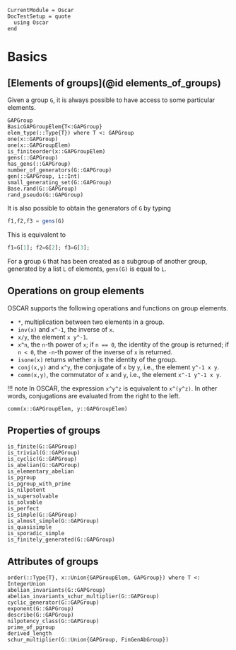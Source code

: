 ```@meta
CurrentModule = Oscar
DocTestSetup = quote
  using Oscar
end
```

# Basics

## [Elements of groups](@id elements_of_groups)

Given a group `G`, it is always possible to have access to some particular elements.

```@docs
GAPGroup
BasicGAPGroupElem{T<:GAPGroup}
elem_type(::Type{T}) where T <: GAPGroup
one(x::GAPGroup)
one(x::GAPGroupElem)
is_finiteorder(x::GAPGroupElem)
gens(::GAPGroup)
has_gens(::GAPGroup)
number_of_generators(G::GAPGroup)
gen(::GAPGroup, i::Int)
small_generating_set(G::GAPGroup)
Base.rand(G::GAPGroup)
rand_pseudo(G::GAPGroup)
```

It is also possible to obtain the generators of `G` by typing
```julia
f1,f2,f3 = gens(G)
```
This is equivalent to
```julia
f1=G[1]; f2=G[2]; f3=G[3];
```

For a group `G` that has been created as a subgroup of another group,
generated by a list `L` of elements, `gens(G)` is equal to `L`.

## Operations on group elements

OSCAR supports the following operations and functions on group elements.

* `*`, multiplication between two elements in a group.
* `inv(x)` and `x^-1`, the inverse of `x`.
* `x/y`, the element `x y^-1`.
* `x^n`, the `n`-th power of `x`;
  if `n == 0`, the identity of the group is returned;
  if `n < 0`, the `-n`-th power of the inverse of `x` is returned.
* `isone(x)` returns whether `x` is the identity of the group.
* `conj(x,y)` and `x^y`, the conjugate of `x` by `y`,
  i.e., the element `y^-1 x y`.
* `comm(x,y)`, the commutator of `x` and `y`,
  i.e., the element `x^-1 y^-1 x y`.

!!! note
    In OSCAR, the expression `x^y^z` is equivalent to `x^(y^z)`.
    In other words, conjugations are evaluated from the right to the left.

```@docs
comm(x::GAPGroupElem, y::GAPGroupElem)
```

## Properties of groups

```@docs
is_finite(G::GAPGroup)
is_trivial(G::GAPGroup)
is_cyclic(G::GAPGroup)
is_abelian(G::GAPGroup)
is_elementary_abelian
is_pgroup
is_pgroup_with_prime
is_nilpotent
is_supersolvable
is_solvable
is_perfect
is_simple(G::GAPGroup)
is_almost_simple(G::GAPGroup)
is_quasisimple
is_sporadic_simple
is_finitely_generated(G::GAPGroup)
```


## Attributes of groups

```@docs
order(::Type{T}, x::Union{GAPGroupElem, GAPGroup}) where T <: IntegerUnion
abelian_invariants(G::GAPGroup)
abelian_invariants_schur_multiplier(G::GAPGroup)
cyclic_generator(G::GAPGroup)
exponent(G::GAPGroup)
describe(G::GAPGroup)
nilpotency_class(G::GAPGroup)
prime_of_pgroup
derived_length
schur_multiplier(G::Union{GAPGroup, FinGenAbGroup})
```
